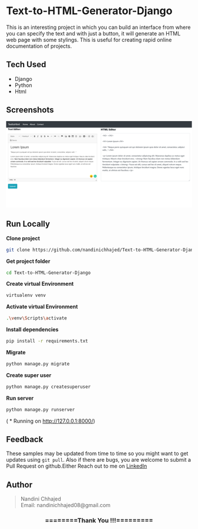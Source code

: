 # Text-to-HTML-Generator-Django
This is an interesting project in which you can build an interface from where you can specify the text and with just a button, it will generate an HTML web page with some stylings. This is useful for creating rapid online documentation of projects.

## Tech Used
- Django
- Python
- Html

## Screenshots

![App Screenshot](https://github.com/nandinichhajed/Text-to-HTML-Generator-Django/blob/main/img/TextToHtml.png)

 
## Run Locally

**Clone project**

```bash
git clone https://github.com/nandinichhajed/Text-to-HTML-Generator-Django.git
```

**Get project folder**

```bash
cd Text-to-HTML-Generator-Django
```

**Create virtual Environment**

```bash
virtualenv venv
```

**Activate virtual Environment**

```bash
.\venv\Scripts\activate
```

**Install dependencies**

```bash
pip install -r requirements.txt
```


**Migrate**

```bash
python manage.py migrate
```

 **Create super user**

```bash
python manage.py createsuperuser
```

**Run server**

```bash
python manage.py runserver
```
( * Running on http://127.0.0.1:8000/)

## Feedback

These samples may be updated from time to time so you might want to get updates
using `git pull`.  Also if there are bugs, you are welcome to submit
a Pull Request on github.Either
Reach out to me on [LinkedIn](https://linkedin.com/in/nandinichhajed)

<h2>Author</h2>
<blockquote>
  Nandini Chhajed<br>
  Email: nandinichhajed08@gmail.com
</blockquote>

<div align="center">
    <h3>========Thank You !!!=========</h3>
</div>
